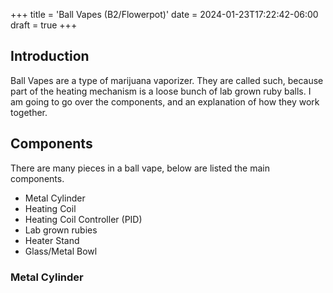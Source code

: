 +++
title = 'Ball Vapes (B2/Flowerpot)'
date = 2024-01-23T17:22:42-06:00
draft = true
+++
## Introduction
Ball Vapes are a type of marijuana vaporizer. They are called such, because part of the heating mechanism is a loose bunch of lab grown ruby balls. I am going to go over the components, and an explanation of how they work together.

## Components
There are many pieces in a ball vape, below are listed the main components. 

* Metal Cylinder
* Heating Coil
* Heating Coil Controller (PID)
* Lab grown rubies
* Heater Stand
* Glass/Metal Bowl


### Metal Cylinder 
